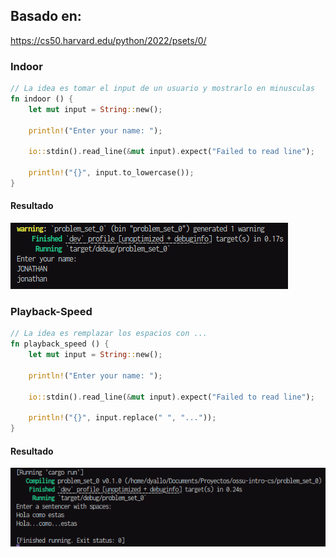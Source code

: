 ## Basado en:

https://cs50.harvard.edu/python/2022/psets/0/

### Indoor

```rs
// La idea es tomar el input de un usuario y mostrarlo en minusculas
fn indoor () {
    let mut input = String::new();

    println!("Enter your name: ");
    
    io::stdin().read_line(&mut input).expect("Failed to read line");
    
    println!("{}", input.to_lowercase());
}
```

#### Resultado

![indoor](assets/indoor.png)

### Playback-Speed

```rs
// La idea es remplazar los espacios con ...
fn playback_speed () {
    let mut input = String::new();

    println!("Enter your name: ");
    
    io::stdin().read_line(&mut input).expect("Failed to read line");
    
    println!("{}", input.replace(" ", "..."));
}
```

#### Resultado

![playback_speed](assets/playback_speed.png)